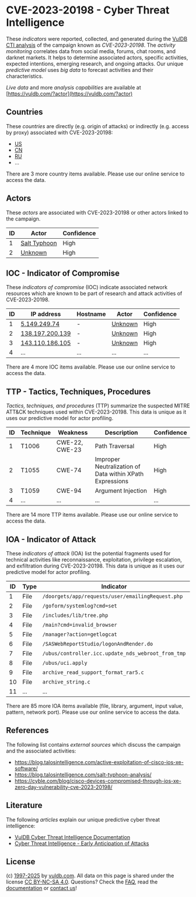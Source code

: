 # CVE-2023-20198 - Cyber Threat Intelligence

These _indicators_ were reported, collected, and generated during the [VulDB CTI analysis](https://vuldb.com/?kb.cti) of the campaign known as _CVE-2023-20198_. The _activity monitoring_ correlates data from social media, forums, chat rooms, and darknet markets. It helps to determine associated actors, specific activities, expected intentions, emerging research, and ongoing attacks. Our unique _predictive model_ uses _big data_ to forecast activities and their characteristics.

_Live data_ and more _analysis capabilities_ are available at [https://vuldb.com/?actor](https://vuldb.com/?actor)

## Countries

These _countries_ are directly (e.g. origin of attacks) or indirectly (e.g. access by proxy) associated with CVE-2023-20198:

* [US](https://vuldb.com/?country.us)
* [CN](https://vuldb.com/?country.cn)
* [RU](https://vuldb.com/?country.ru)
* ...

There are 3 more country items available. Please use our online service to access the data.

## Actors

These _actors_ are associated with CVE-2023-20198 or other actors linked to the campaign.

ID | Actor | Confidence
-- | ----- | ----------
1 | [Salt Typhoon](https://vuldb.com/?actor.salt_typhoon) | High
2 | [Unknown](https://vuldb.com/?actor.unknown) | High

## IOC - Indicator of Compromise

These _indicators of compromise_ (IOC) indicate associated network resources which are known to be part of research and attack activities of CVE-2023-20198.

ID | IP address | Hostname | Actor | Confidence
-- | ---------- | -------- | ----- | ----------
1 | [5.149.249.74](https://vuldb.com/?ip.5.149.249.74) | - | [Unknown](https://vuldb.com/?actor.unknown) | High
2 | [138.197.200.139](https://vuldb.com/?ip.138.197.200.139) | - | [Unknown](https://vuldb.com/?actor.unknown) | High
3 | [143.110.186.105](https://vuldb.com/?ip.143.110.186.105) | - | [Unknown](https://vuldb.com/?actor.unknown) | High
4 | ... | ... | ... | ...

There are 4 more IOC items available. Please use our online service to access the data.

## TTP - Tactics, Techniques, Procedures

_Tactics, techniques, and procedures_ (TTP) summarize the suspected MITRE ATT&CK techniques used within CVE-2023-20198. This data is unique as it uses our predictive model for actor profiling.

ID | Technique | Weakness | Description | Confidence
-- | --------- | -------- | ----------- | ----------
1 | T1006 | CWE-22, CWE-23 | Path Traversal | High
2 | T1055 | CWE-74 | Improper Neutralization of Data within XPath Expressions | High
3 | T1059 | CWE-94 | Argument Injection | High
4 | ... | ... | ... | ...

There are 14 more TTP items available. Please use our online service to access the data.

## IOA - Indicator of Attack

These _indicators of attack_ (IOA) list the potential fragments used for technical activities like reconnaissance, exploitation, privilege escalation, and exfiltration during CVE-2023-20198. This data is unique as it uses our predictive model for actor profiling.

ID | Type | Indicator | Confidence
-- | ---- | --------- | ----------
1 | File | `/doorgets/app/requests/user/emailingRequest.php` | High
2 | File | `/goform/systemlog?cmd=set` | High
3 | File | `/includes/lib/tree.php` | High
4 | File | `/main?cmd=invalid_browser` | High
5 | File | `/manager?action=getlogcat` | High
6 | File | `/SASWebReportStudio/logonAndRender.do` | High
7 | File | `/ubus/controller.icc.update_nds_webroot_from_tmp` | High
8 | File | `/ubus/uci.apply` | High
9 | File | `archive_read_support_format_rar5.c` | High
10 | File | `archive_string.c` | High
11 | ... | ... | ...

There are 85 more IOA items available (file, library, argument, input value, pattern, network port). Please use our online service to access the data.

## References

The following list contains _external sources_ which discuss the campaign and the associated activities:

* https://blog.talosintelligence.com/active-exploitation-of-cisco-ios-xe-software/
* https://blog.talosintelligence.com/salt-typhoon-analysis/
* https://cyble.com/blog/cisco-devices-compromised-through-ios-xe-zero-day-vulnerability-cve-2023-20198/

## Literature

The following _articles_ explain our unique predictive cyber threat intelligence:

* [VulDB Cyber Threat Intelligence Documentation](https://vuldb.com/?kb.cti)
* [Cyber Threat Intelligence - Early Anticipation of Attacks](https://www.scip.ch/en/?labs.20201022)

## License

(c) [1997-2025](https://vuldb.com/?kb.changelog) by [vuldb.com](https://vuldb.com/?kb.about). All data on this page is shared under the license [CC BY-NC-SA 4.0](https://creativecommons.org/licenses/by-nc-sa/4.0/). Questions? Check the [FAQ](https://vuldb.com/?kb.faq), read the [documentation](https://vuldb.com/?kb) or [contact us](https://vuldb.com/?contact)!
